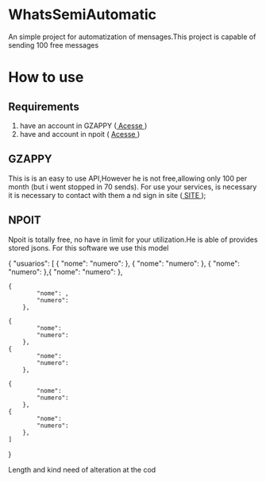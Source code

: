 # WhatsSemiAutomatic
An simple project for automatization of mensages.This project is capable of sending 100 free messages

# How to use

## Requirements
 1. have an account in GZAPPY (<a href="https://www.gzappy.com/ " > Acesse <a>)
 2. have and account in npoit   (  <a href="https://www.npoint.io/" >   Acesse <a>)

## GZAPPY
  This is is an easy to use API,However he is not free,allowing only 100 per month (but i went stopped in 70 sends).
  For  use your services, is necessary it is necessary to contact with them a nd sign in site (<a href="https://www.gzappy.com/ " > SITE <a>);

 ## NPOIT
 Npoit is totally  free, no have in limit for your utilization.He is able of provides stored jsons.
 For this software we use this model
 

{
    "usuarios": [
        {
            "nome": 
            "numero": 
        },
    {
            "nome": 
            "numero": 
        },
    {
            "nome": 
            "numero": 
        },{
            "nome": 
            "numero": 
        },

    {
            "nome": ,
            "numero": 
        },

    {
            "nome": 
            "numero": 
        },
    {
            "nome": 
            "numero": 
        },

    {
            "nome": 
            "numero": 
        },
    {
            "nome": 
            "numero": 
        },
    ]
}

Length and kind need of alteration at the cod
